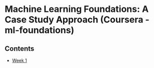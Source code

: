 # Machine Learning Foundations: A Case Study Approach (Coursera - ml-foundations)

## Contents

* [Week 1](./week-1.md)
